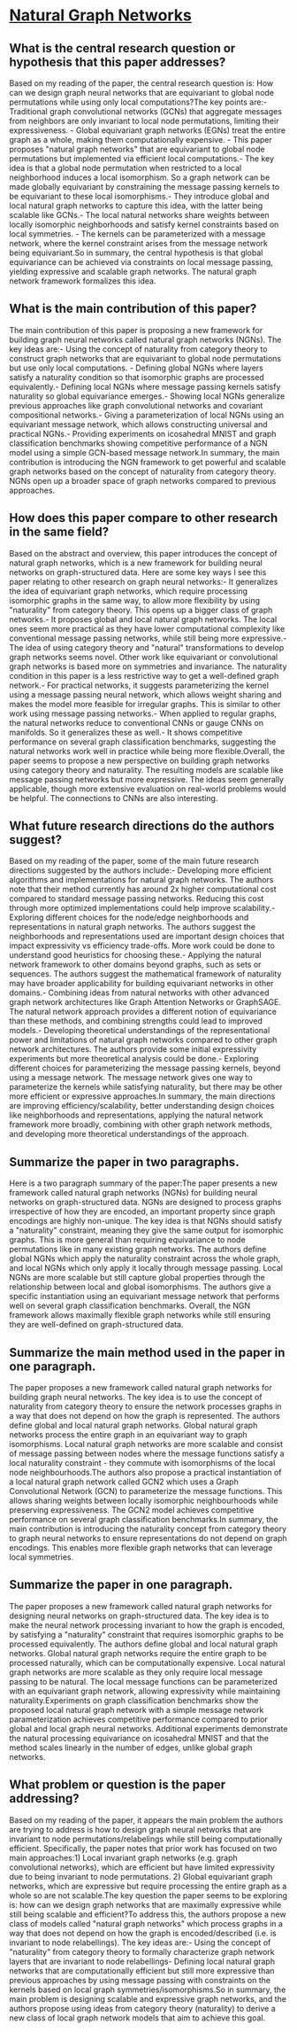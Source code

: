 # [Natural Graph Networks](https://arxiv.org/abs/2007.08349)

## What is the central research question or hypothesis that this paper addresses?

Based on my reading of the paper, the central research question is: How can we design graph neural networks that are equivariant to global node permutations while using only local computations?The key points are:- Traditional graph convolutional networks (GCNs) that aggregate messages from neighbors are only invariant to local node permutations, limiting their expressiveness. - Global equivariant graph networks (EGNs) treat the entire graph as a whole, making them computationally expensive. - This paper proposes "natural graph networks" that are equivariant to global node permutations but implemented via efficient local computations.- The key idea is that a global node permutation when restricted to a local neighborhood induces a local isomorphism. So a graph network can be made globally equivariant by constraining the message passing kernels to be equivariant to these local isomorphisms.- They introduce global and local natural graph networks to capture this idea, with the latter being scalable like GCNs.- The local natural networks share weights between locally isomorphic neighborhoods and satisfy kernel constraints based on local symmetries. - The kernels can be parameterized with a message network, where the kernel constraint arises from the message network being equivariant.So in summary, the central hypothesis is that global equivariance can be achieved via constraints on local message passing, yielding expressive and scalable graph networks. The natural graph network framework formalizes this idea.


## What is the main contribution of this paper?

The main contribution of this paper is proposing a new framework for building graph neural networks called natural graph networks (NGNs). The key ideas are:- Using the concept of naturality from category theory to construct graph networks that are equivariant to global node permutations but use only local computations. - Defining global NGNs where layers satisfy a naturality condition so that isomorphic graphs are processed equivalently.- Defining local NGNs where message passing kernels satisfy naturality so global equivariance emerges.- Showing local NGNs generalize previous approaches like graph convolutional networks and covariant compositional networks.- Giving a parameterization of local NGNs using an equivariant message network, which allows constructing universal and practical NGNs.- Providing experiments on icosahedral MNIST and graph classification benchmarks showing competitive performance of a NGN model using a simple GCN-based message network.In summary, the main contribution is introducing the NGN framework to get powerful and scalable graph networks based on the concept of naturality from category theory. NGNs open up a broader space of graph networks compared to previous approaches.


## How does this paper compare to other research in the same field?

Based on the abstract and overview, this paper introduces the concept of natural graph networks, which is a new framework for building neural networks on graph-structured data. Here are some key ways I see this paper relating to other research on graph neural networks:- It generalizes the idea of equivariant graph networks, which require processing isomorphic graphs in the same way, to allow more flexibility by using "naturality" from category theory. This opens up a bigger class of graph networks.- It proposes global and local natural graph networks. The local ones seem more practical as they have lower computational complexity like conventional message passing networks, while still being more expressive.- The idea of using category theory and "natural" transformations to develop graph networks seems novel. Other work like equivariant or convolutional graph networks is based more on symmetries and invariance. The naturality condition in this paper is a less restrictive way to get a well-defined graph network.- For practical networks, it suggests parameterizing the kernel using a message passing neural network, which allows weight sharing and makes the model more feasible for irregular graphs. This is similar to other work using message passing networks.- When applied to regular graphs, the natural networks reduce to conventional CNNs or gauge CNNs on manifolds. So it generalizes these as well.- It shows competitive performance on several graph classification benchmarks, suggesting the natural networks work well in practice while being more flexible.Overall, the paper seems to propose a new perspective on building graph networks using category theory and naturality. The resulting models are scalable like message passing networks but more expressive. The ideas seem generally applicable, though more extensive evaluation on real-world problems would be helpful. The connections to CNNs are also interesting.


## What future research directions do the authors suggest?

Based on my reading of the paper, some of the main future research directions suggested by the authors include:- Developing more efficient algorithms and implementations for natural graph networks. The authors note that their method currently has around 2x higher computational cost compared to standard message passing networks. Reducing this cost through more optimized implementations could help improve scalability.- Exploring different choices for the node/edge neighborhoods and representations in natural graph networks. The authors suggest the neighborhoods and representations used are important design choices that impact expressivity vs efficiency trade-offs. More work could be done to understand good heuristics for choosing these.- Applying the natural network framework to other domains beyond graphs, such as sets or sequences. The authors suggest the mathematical framework of naturality may have broader applicability for building equivariant networks in other domains.- Combining ideas from natural networks with other advanced graph network architectures like Graph Attention Networks or GraphSAGE. The natural network approach provides a different notion of equivariance than these methods, and combining strengths could lead to improved models.- Developing theoretical understandings of the representational power and limitations of natural graph networks compared to other graph network architectures. The authors provide some initial expressivity experiments but more theoretical analysis could be done.- Exploring different choices for parameterizing the message passing kernels, beyond using a message network. The message network gives one way to parameterize the kernels while satisfying naturality, but there may be other more efficient or expressive approaches.In summary, the main directions are improving efficiency/scalability, better understanding design choices like neighborhoods and representations, applying the natural network framework more broadly, combining with other graph network methods, and developing more theoretical understandings of the approach.


## Summarize the paper in two paragraphs.

Here is a two paragraph summary of the paper:The paper presents a new framework called natural graph networks (NGNs) for building neural networks on graph-structured data. NGNs are designed to process graphs irrespective of how they are encoded, an important property since graph encodings are highly non-unique. The key idea is that NGNs should satisfy a "naturality" constraint, meaning they give the same output for isomorphic graphs. This is more general than requiring equivariance to node permutations like in many existing graph networks. The authors define global NGNs which apply the naturality constraint across the whole graph, and local NGNs which only apply it locally through message passing. Local NGNs are more scalable but still capture global properties through the relationship between local and global isomorphisms. The authors give a specific instantiation using an equivariant message network that performs well on several graph classification benchmarks. Overall, the NGN framework allows maximally flexible graph networks while still ensuring they are well-defined on graph-structured data.


## Summarize the main method used in the paper in one paragraph.

The paper proposes a new framework called natural graph networks for building graph neural networks. The key idea is to use the concept of naturality from category theory to ensure the network processes graphs in a way that does not depend on how the graph is represented. The authors define global and local natural graph networks. Global natural graph networks process the entire graph in an equivariant way to graph isomorphisms. Local natural graph networks are more scalable and consist of message passing between nodes where the message functions satisfy a local naturality constraint - they commute with isomorphisms of the local node neighbourhoods.The authors also propose a practical instantiation of a local natural graph network called GCN2 which uses a Graph Convolutional Network (GCN) to parameterize the message functions. This allows sharing weights between locally isomorphic neighbourhoods while preserving expressiveness. The GCN2 model achieves competitive performance on several graph classification benchmarks.In summary, the main contribution is introducing the naturality concept from category theory to graph neural networks to ensure representations do not depend on graph encodings. This enables more flexible graph networks that can leverage local symmetries.


## Summarize the paper in one paragraph.

The paper proposes a new framework called natural graph networks for designing neural networks on graph-structured data. The key idea is to make the neural network processing invariant to how the graph is encoded, by satisfying a "naturality" constraint that requires isomorphic graphs to be processed equivalently. The authors define global and local natural graph networks. Global natural graph networks require the entire graph to be processed naturally, which can be computationally expensive. Local natural graph networks are more scalable as they only require local message passing to be natural. The local message functions can be parameterized with an equivariant graph network, allowing expressivity while maintaining naturality.Experiments on graph classification benchmarks show the proposed local natural graph network with a simple message network parameterization achieves competitive performance compared to prior global and local graph neural networks. Additional experiments demonstrate the natural processing equivariance on icosahedral MNIST and that the method scales linearly in the number of edges, unlike global graph networks.


## What problem or question is the paper addressing?

Based on my reading of the paper, it appears the main problem the authors are trying to address is how to design graph neural networks that are invariant to node permutations/relabelings while still being computationally efficient. Specifically, the paper notes that prior work has focused on two main approaches:1) Local invariant graph networks (e.g. graph convolutional networks), which are efficient but have limited expressivity due to being invariant to node permutations. 2) Global equivariant graph networks, which are expressive but require processing the entire graph as a whole so are not scalable.The key question the paper seems to be exploring is: how can we design graph networks that are maximally expressive while still being scalable and efficient?To address this, the authors propose a new class of models called "natural graph networks" which process graphs in a way that does not depend on how the graph is encoded/described (i.e. is invariant to node relabellings). The key ideas are:- Using the concept of "naturality" from category theory to formally characterize graph network layers that are invariant to node relabellings- Defining local natural graph networks that are computationally efficient but still more expressive than previous approaches by using message passing with constraints on the kernels based on local graph symmetries/isomorphisms.So in summary, the main problem is designing scalable and expressive graph networks, and the authors propose using ideas from category theory (naturality) to derive a new class of local graph network models that aim to achieve this goal.
